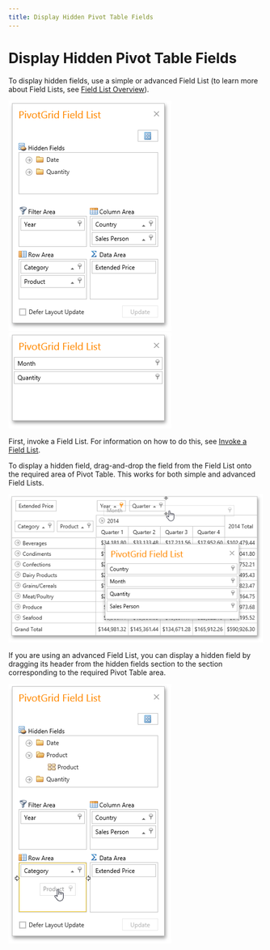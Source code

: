 ```yaml
---
title: Display Hidden Pivot Table Fields
---
```

# Display Hidden Pivot Table Fields
To display hidden fields, use a simple or advanced Field List  (to learn more about Field Lists, see [Field List Overview](../../../../interface-elements-for-web/articles/pivot-table/field-list-overview.md)).

![EU_ExcelFieldList](../../../images/Img15860.png)&nbsp;&nbsp;![EU_SimpleFieldList](../../../images/Img15873.png)

First, invoke a Field List. For information on how to do this, see [Invoke a Field List](../../../../interface-elements-for-web/articles/pivot-table/field-list/invoke-a-field-list.md).

To display a hidden field, drag-and-drop the field from the Field List onto the required area of Pivot Table. This works for both simple and advanced Field Lists.

![EU_FieldListShowSimple](../../../images/Img15877.png)

If you are using an advanced Field List, you can display a hidden field by dragging its header from the hidden fields section to the section corresponding to the required Pivot Table area.

![EU_FieldListShow](../../../images/Img15866.png)